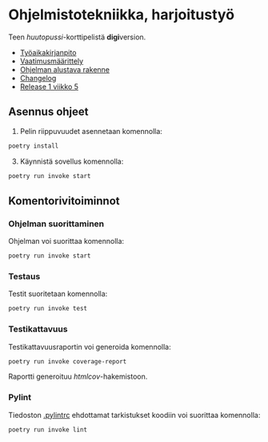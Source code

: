 # Ohjelmistotekniikka, harjoitustyö
Teen _huutopussi_-korttipelistä **digi**version.

- [Työaikakirjanpito](/dokumentaatio/tuntikirjanpito.md)
- [Vaatimusmäärittely](/dokumentaatio/vaatimusmaarittely.md)
- [Ohjelman alustava rakenne](/dokumentaatio/arkkitehtuuri.md)
- [Changelog](/dokumentaatio/changelog.md)
- [Release 1 viikko 5](https://github.com/pinjapa/ot-harjoitystyo/releases/tag/viikko5)

## Asennus ohjeet

1. Pelin riippuvuudet asennetaan komennolla:

```bash
poetry install
```

3. Käynnistä sovellus komennolla:

```bash
poetry run invoke start
```

## Komentorivitoiminnot

### Ohjelman suorittaminen

Ohjelman voi suorittaa komennolla:

```bash
poetry run invoke start
```

### Testaus

Testit suoritetaan komennolla:

```bash
poetry run invoke test
```

### Testikattavuus

Testikattavuusraportin voi generoida komennolla:

```bash
poetry run invoke coverage-report
```

Raportti generoituu _htmlcov_-hakemistoon.

### Pylint

Tiedoston [.pylintrc](./.pylintrc) ehdottamat tarkistukset koodiin voi suorittaa komennolla:

```bash
poetry run invoke lint
```
